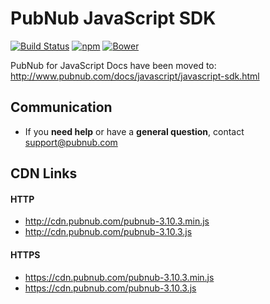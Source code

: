 # PubNub JavaScript SDK

[![Build Status](https://travis-ci.org/pubnub/javascript.svg?branch=master)](https://travis-ci.org/pubnub/javascript)
[![npm](https://img.shields.io/npm/v/pubnub.svg)]()
[![Bower](https://img.shields.io/bower/v/pubnub.svg)]()

PubNub for JavaScript Docs have been moved to: http://www.pubnub.com/docs/javascript/javascript-sdk.html

## Communication

- If you **need help** or have a **general question**, contact <support@pubnub.com>

## CDN Links

#### HTTP
* http://cdn.pubnub.com/pubnub-3.10.3.min.js
* http://cdn.pubnub.com/pubnub-3.10.3.js

#### HTTPS
* https://cdn.pubnub.com/pubnub-3.10.3.min.js
* https://cdn.pubnub.com/pubnub-3.10.3.js
